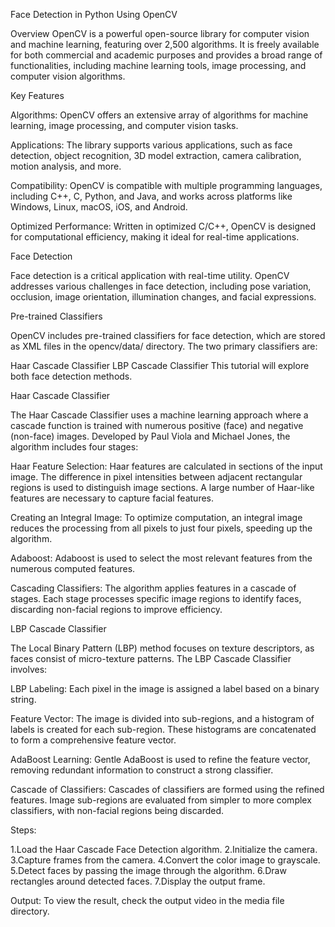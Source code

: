 Face Detection in Python Using OpenCV

Overview
OpenCV is a powerful open-source library for computer vision and machine learning, featuring over 2,500 algorithms. It is freely available for both commercial and academic purposes and provides a broad range of functionalities, including machine learning tools, image processing, and computer vision algorithms.

Key Features

Algorithms: OpenCV offers an extensive array of algorithms for machine learning, image processing, and computer vision tasks.

Applications: The library supports various applications, such as face detection, object recognition, 3D model extraction, camera calibration, motion analysis, and more.

Compatibility: OpenCV is compatible with multiple programming languages, including C++, C, Python, and Java, and works across platforms like Windows, Linux, macOS, iOS, and Android.

Optimized Performance: Written in optimized C/C++, OpenCV is designed for computational efficiency, making it ideal for real-time applications.

Face Detection

Face detection is a critical application with real-time utility. OpenCV addresses various challenges in face detection, including pose variation, occlusion, image orientation, illumination changes, and facial expressions.

Pre-trained Classifiers

OpenCV includes pre-trained classifiers for face detection, which are stored as XML files in the opencv/data/ directory. The two primary classifiers are:

Haar Cascade Classifier
LBP Cascade Classifier
This tutorial will explore both face detection methods.

Haar Cascade Classifier

The Haar Cascade Classifier uses a machine learning approach where a cascade function is trained with numerous positive (face) and negative (non-face) images. Developed by Paul Viola and Michael Jones, the algorithm includes four stages:

Haar Feature Selection:
Haar features are calculated in sections of the input image. The difference in pixel intensities between adjacent rectangular regions is used to distinguish image sections. A large number of Haar-like features are necessary to capture facial features.

Creating an Integral Image:
To optimize computation, an integral image reduces the processing from all pixels to just four pixels, speeding up the algorithm.

Adaboost:
Adaboost is used to select the most relevant features from the numerous computed features.

Cascading Classifiers:
The algorithm applies features in a cascade of stages. Each stage processes specific image regions to identify faces, discarding non-facial regions to improve efficiency.

LBP Cascade Classifier

The Local Binary Pattern (LBP) method focuses on texture descriptors, as faces consist of micro-texture patterns. The LBP Cascade Classifier involves:

LBP Labeling:
Each pixel in the image is assigned a label based on a binary string.

Feature Vector:
The image is divided into sub-regions, and a histogram of labels is created for each sub-region. These histograms are concatenated to form a comprehensive feature vector.

AdaBoost Learning:
Gentle AdaBoost is used to refine the feature vector, removing redundant information to construct a strong classifier.

Cascade of Classifiers:
Cascades of classifiers are formed using the refined features. Image sub-regions are evaluated from simpler to more complex classifiers, with non-facial regions being discarded.

Steps:

1.Load the Haar Cascade Face Detection algorithm.
2.Initialize the camera.
3.Capture frames from the camera.
4.Convert the color image to grayscale.
5.Detect faces by passing the image through the algorithm.
6.Draw rectangles around detected faces.
7.Display the output frame.

Output:
To view the result, check the output video in the media file directory.


